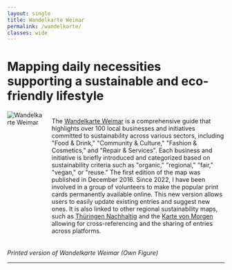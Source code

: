 ```yaml
---
layout: single
title: Wandelkarte Weimar
permalink: /wandelkarte/
classes: wide
---
```


# Mapping daily necessities supporting a sustainable and eco-friendly lifestyle

<div style="display: flex; align-items: flex-start; margin-bottom: 20px;">
  <img style="max-width: 40%; margin-right: 20px;" src="/assets/images/wandelkarte.png" alt="Wandelkarte Weimar">
  <p>The <a href="https://weimar.wandelkarten.de/">Wandelkarte Weimar</a> is a comprehensive guide that highlights over 100 local businesses and initiatives committed to sustainability across various sectors, including "Food & Drink," "Community & Culture," "Fashion & Cosmetics," and "Repair & Services". Each business and initiative is briefly introduced and categorized based on sustainability criteria such as "organic," "regional," "fair," "vegan," or "reuse."
  The first edition of the map was published in December 2016. Since 2022, I have been involved in a group of volunteers to make the popular print cards permanently available online. This new version allows users to easily update existing entries and suggest new ones. It is also linked to other regional sustainability maps, such as <a href="https://thueringen-nachhaltig.de/">Thüringen Nachhaltig</a> and the <a href="https://www.kartevonmorgen.org/">Karte von Morgen</a> allowing for cross-referencing and the sharing of entries across platforms.</p>
</div>

*Printed version of Wandelkarte Weimar (Own Figure)*

---
